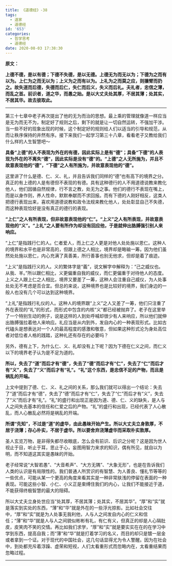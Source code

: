 ```yaml
---
title: 《道德经》-38
tags:
  - 道家
  - 道德经
id: '653'
categories:
  - 哲学思考
  - 道德经
date: 2020-08-03 17:38:30
---
```


**原文：**

**上德不德，是以有德；下德不失德，是以无德。上德无为而无以为；下德为之而有以为。上仁为之而无以为；上义为之而有以为。上礼为之而莫之应，则攘臂而扔之。故失道而后德，失德而后仁，失仁而后义，失义而后礼。夫礼者，忠信之薄，而乱之首。前识者，道之华，而愚之始。是以大丈夫处其厚，不居其薄；处其实，不居其华。故去彼取此。**
<!-- more -->
* * *

第三十七章中老子再次提出了他的无为而治的思想。最上乘的管理就像道一样应当是无为而无不为，制定好了规则之后，剩下的就是让一切自然运转，不强加干涉。当一些不好的现象出现的时候，这个制定好的规则给人们以适当的引导和规范，从而让秩序保持的井然有序。接下来我们一起学习第三十八章，看看老子又教给我们什么样的人生智慧吧～

**具备“上德”的人不表现为外在的有德，因此实际上是有“德”；具备“下德”的人表现为外在的不离失“德”，因此实际是没有“德”的。“上德”之人无所施为，并且不故意表现他的“德”，“下德”之人有所施为，并故意表现他的“德”。**

这里讲了什么是德、仁、义、礼，并且告诉我们同样的“德”也有高下的境界之分。真正的有上德的人是有德但不表现的有德。具有这种德行的人不用道德说教来教化他人，他们因循自然规律，行不言之教，处无为之事。他们的德行不表现在嘴上，而是以身作则，养人性命，默默奉献而不求回报。而有下德的人刚好相反，这类人把德行表现出来，喜欢用道德说教和政令法规来教化他人，处处彰显自己不失德，而这种表现恰好是没有真正的德行的表现。

**“上仁”之人有所表现，但非故意表现他的“仁”。“上义”之人有所表现，并故意表现他的“义”。“上礼”之人要有所作为却没有回应他，于是就伸出胳膊强引别人来响应。**

“上仁”是指践行仁的人。仁者爱人，而上仁之人更是对他人处处施以恩仁。这种人的境界和水平也是非常高的，但跟上德之人相比，境界却是略输一筹。因为他们虽然处处施以恩仁，内心充满了真善美，所行善事也别无他求，但却是着了痕迹。

“上义”是指践行义的人。义的繁体字是“義”，说文解字中解释为：“己之威仪也。从我、羊。”所以跟仁相比，义更偏重自我的威仪，而仁更偏重于对待他人的态度。上义之人跟上仁之人相比，境界又要差了一筹，这种人会注重自己威仪，为人处事处处无不考虑是否合宜。但总的来说，这种境界也是比较好的境界，我们身边的一般人也没有几个可以达到这种境界。

“上礼”是指践行礼仪的人。这种人的境界跟“上义”之人又差了一筹，他们只注重了外在表现的“礼”的形式，而形式中包含的内核“义”都已经被抛弃了。老子在这里举了一个特别生动的例子，说是这样的人到处呼喊却很少有人来响应，所以他们就伸出胳膊强拉着他人来响应。礼应当是从内到外，发自内心的一种表现形式。比如古代磕头是想表达对一个人的最高程度的感激和敬意，但如果这种形式沦为身处高位者对低位者人格的践踏，这种礼还有存在的必要吗？

另外，德有上下，为什么仁、义、礼却没有上下呢？因为下德在仁义之间，而仁义以下的境界老子认为是不足为道的。

**所以，失去了“道”而后才有“德”，失去了“德”而后才有“仁”，失去了“仁”而后才有“义”，失去了“义”而后才有“礼”。“礼”这个东西，是忠信不足的产物，而且是祸乱的开端。**

上文中提到了德、仁、义、礼之间的关系，那么我们就可以得出一个结论：失去了“道”而后才有“德”，失去了“德”而后才有“仁”，失去了“仁”而后才有“义”，失去了“义”而后才有“礼”。“礼”的盛行和出现正是因为道、德、仁、义的缺失，是人与人之间失去基本的信任和仁爱之后的产物。“礼”的盛行和出现，已经代表了人心散乱，而人心散乱必然将是祸乱的开端。

**所谓“先知”，不过是“道”的虚华，由此愚昧开始产生。所以大丈夫立身敦厚，不居于浇薄；存心朴实，不居于虚华。所以要舍弃浇薄虚华而采取朴实敦厚。**

圣人玄览万物，是非得失都尽收眼底，怎么会有前识、后识之分呢？这是因为世人视止于目，听止于耳，思止于心，妄图用智力来求的知识，偶有所见，就自以为明，而不知道这其实是愚昧的开始。

老子经常说“大智若愚”、“大音希声”、“大方无隅”、“大象无形”，也是在告诉我们人类的认识是有局限性的。我们普通人所赏识的有智慧、为人善良、懂礼节等等的一些优点，可能从某一个更高的角度来看其实是一种非常肤浅的停留在表面的一种表现。可能这些小智、小仁、小义正是束缚住我们的内心，让我们不能接近于道，不能获得终极智慧的最大的阻碍。

所以大丈夫立身处世应当“处其厚，不居其薄；处其实，不居其华”。“厚”和“实”就是落实到实处的东西，“薄”和“华”就是外在的一些浮光掠影。比如社会交往中，“厚”和“实”就是为人处事无我利他，人与人之间发自内心的仁义和信任；“薄”和“华”就是人与人之间貌似彬彬有礼，有仁有义，但真正的却是人心隔肚皮，皮笑肉不笑的交情。再比如我们求学，“厚”和“实”就是要实实在在的在学习中学到东西，提高自我；而“薄”和“华”就是打着学习的名义，而目的却只是镀一层金或者拿到一个证。对于现代的中国社会，这几句话显得尤为令人警醒。因为在社会中，到处都充斥着浮躁、虚荣和短视，人们太看重形式而忽略内在，太看重结果而忽略过程。

* * *

